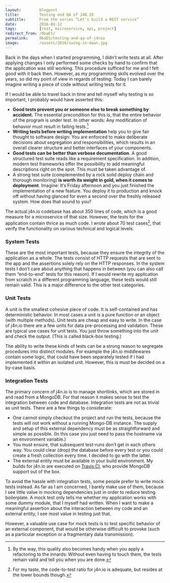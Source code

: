 ```yaml
---
layout:        blogpost
title:         Testing and QA of J4N.IO
subtitle:      From the series “Let’s build a REST service”
date:          2016-04-12
tags:          [rest, microservice, api, project]
redirect_from: /0baE5/
permalink:     0baE5/testing-and-qa-of-j4nio
image:         /assets/2016/swing-in-dawn.jpg
---
```


Back in the days when I started programming, I didn’t write tests at all. After applying changes I only performed some checks by hand to confirm that the application was still working. This procedure sufficed for me and I felt good with it back then. However, as my programming skills evolved over the years, so did my point of view in regards of testing: Today I can barely imagine writing a piece of code without writing tests for it.

If I would be able to travel back in time and tell myself why testing is so important, I probably would have asserted this:

- **Good tests prevent you or someone else to break something by accident.** The essential precondition for this is, that the entire behavior of the program is under test. In other words: Any modification of behavior must result in failing tests.[^1]
- **Writing tests before writing implementation** help you to give fair thought to software design: You are enforced to make deliberate decisions about segregation and responsibilities, which results in an overall clearer structure and better interfaces of your components.
- **Good tests can be better than verbose documentation**. A good structured test suite reads like a requirement specification. In addition, modern test frameworks offer the possibility to add meaningful descriptions right on the spot. This must be taken advantage of.
- A strong test suite (complemented by a rock solid deploy chain and thorough monitoring) **is worth its weight in gold, when it comes to deployment**. Imagine: It’s Friday afternoon and you just finished the implementation of a new feature. You deploy it to production and knock off without having glanced for even a second over the freshly released system. How does that sound to you?

The actual j4n.io codebase has about 350 lines of code, which is a good measure for a microservice of that size. However, the tests for the application contain thrice as much code. I wrote about 70 test cases[^2], that verify the functionality on various technical and logical levels.

### System Tests
These are the most important tests, because they ensure the integrity of the application as a whole. The tests consist of HTTP requests that are sent to the app and the assertions solely rely on the HTTP responses. In the system tests I don’t care about anything that happens in between (you can also call them “end-to-end” tests for this reason). If I would rewrite my application from scratch in a different programming language, these tests would still remain valid. This is a major difference to the other test categories.

### Unit Tests
A unit is the smallest cohesive piece of code. It is self-contained and has deterministic behavior. In most cases a unit is a pure function or an object (with multiple methods). Unit tests are cheap and easy to write. In the case of j4n.io there are a few units for data pre-processing and validation. These are typical use cases for unit tests. You just throw something into the unit and check the output. (This is called black-box testing.)

The ability to write these kinds of tests can be a strong reason to segregate procedures into distinct modules. For example the j4n.io middlewares contain some logic, that could have been separately tested if I had implemented it within an isolated unit. However, this is must be decided on a by-case basis.

### Integration Tests
The primary concern of j4n.io is to manage shortlinks, which are stored in and read from a MongoDB. For that reason it makes sense to test the integration between code and database. Integration tests are not as trivial as unit tests. There are a few things to considerate:

- One cannot simply checkout the project and run the tests, because the tests will not work without a running Mongo-DB instance. The supply and setup of this external dependency must be as straightforward and simple as possible. (In this case you just need to pass the hostname via an environment variable.)
- You must ensure, that subsequent test-runs don’t get in each others way. You could clear (drop) the database before every test or you could create a fresh collection every time. I decided to go with the latter.
- The external entity must be available in your build environment. My builds for j4n.io are executed on [Travis CI](https://travis-ci.org), who provide MongoDB support out of the box.

To avoid the hassle with integration tests, some people prefer to write mock tests instead. As far as I am concerned, I barely make use of them, because I see little value in mocking dependencies just in order to reduce testing boilerplate. A mock test only tells me whether my application works with some dummy module, that I myself had written. When I want to make a meaningful assertion about the interaction between my code and an external entity, I see most value in testing just that.

However, a valuable use case for mock tests is to test specific behavior of an external component, that would be otherwise difficult to provoke (such as a particular exception or a fragmentary data transmission).


[^1]: By the way, this quality also becomes handy when you apply a refactoring to the innards: Without even having to touch them, the tests remain valid and tell you when you are done.
[^2]: For my taste, the code-to-test ratio for j4n.io is adequate, but resides at the lower bounds though.
